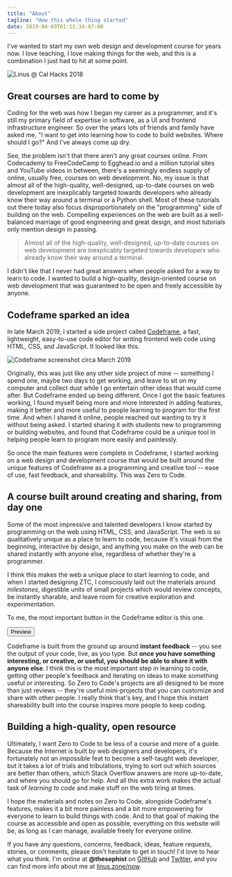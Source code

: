 ```yaml
---
title: "About"
tagline: "How this whole thing started"
date: 2019-04-03T01:11:34-07:00
---
```


I've wanted to start my own web design and development course for years now. I love teaching, I love making things for the web, and this is a combination I just had to hit at some point.

![Linus @ Cal Hacks 2018](/img/about-linus.jpg)

## Great courses are hard to come by

Coding for the web was how I began my career as a programmer, and it's still my primary field of expertise in software, as a UI and frontend infrastructure engineer. So over the years lots of friends and family have asked me, "I want to get into learning how to code to build websites. Where should I go?" And I've always come up dry.

See, the problem isn't that there aren't any great courses online. From Codecademy to FreeCodeCamp to Egghead.io and a million tutorial sites and YouTube videos in between, there's a seemingly endless supply of online, usually free, courses on web development. No, my issue is that almost all of the high-quality, well-designed, up-to-date courses on web development are inexplicably targeted towards developers who already know their way around a terminal or a Python shell. Most of these tutorials out there today also focus disproportionately on the "programming" side of building on the web. Compelling experiences on the web are built as a well-balanced marriage of good engineering and great design, and most tutorials only mention design in passing.

>Almost all of the high-quality, well-designed, up-to-date courses on web development are inexplicably targeted towards developers who already know their way around a terminal.

I didn't like that I never had great answers when people asked for a way to learn to code. I wanted to build a high-quality, design-oriented course on web development that was guaranteed to be open and freely accessible by anyone.

## Codeframe sparked an idea

In late March 2019, I started a side project called [Codeframe](https://codeframe.co), a fast, lightweight, easy-to-use code editor for writing frontend web code using HTML, CSS, and JavaScript. It looked like this.

![Codeframe screenshot circa March 2019](/img/codeframe-mar19.png)

Originally, this was just like any other side project of mine -- something I spend one, maybe two days to get working, and leave to sit on my computer and collect dust while I go entertain other ideas that would come after. But Codeframe ended up being different. Once I got the basic features working, I found myself being more and more interested in adding features, making it better and more useful to people learning to program for the first time. And when I shared it online, people reached out wanting to try it without being asked. I started sharing it with students new to programming or building websites, and found that Codeframe could be a unique tool in helping people learn to program more easily and painlessly.

So once the main features were complete in Codeframe, I started working on a web design and development course that would be built around the unique features of Codeframe as a programming and creative tool -- ease of use, fast feedback, and shareability. This was Zero to Code.

## A course built around creating and sharing, from day one

Some of the most impressive and talented developers I know started by programming on the web using HTML, CSS, and JavaScript. The web is so qualitatively unique as a place to learn to code, because it's visual from the beginning, interactive by design, and anything you make on the web can be shared instantly with anyone else, regardless of whether they're a programmer.

I think this makes the web a unique place to start learning to code, and when I started designing ZTC, I consciously laid out the materials around _milestones_, digestible units of small projects which would review concepts, be instantly sharable, and leave room for creative exploration and experimentation.

To me, the most important button in the Codeframe editor is this one.

<p>
    <button class="button">Preview</button>
</p>

Codeframe is built from the ground up around **instant feedback** -- you see the output of your code, live, as you type. But **once you have something interesting, or creative, or useful, you should be able to share it with anyone else**. I think this is the most important step in learning to code, getting other people's feedback and iterating on ideas to make something useful or interesting. So Zero to Code's projects are all designed to be more than just reviews -- they're useful mini-projects that you can customize and share with other people. I really think that's key, and I hope this instant shareability built into the course inspires more people to keep coding.

## Building a high-quality, open resource

Ultimately, I want Zero to Code to be less of a course and more of a guide. Because the Internet is built by web designers and developers, it's fortunately not an impossible feat to become a self-taught web developer, but it takes a lot of trials and tribulations, trying to sort out which sources are better than others, which Stack Overflow answers are more up-to-date, and where you should go for help. And all this extra work makes the actual task of _learning to code_ and make stuff on the web tiring at times.

I hope the materials and notes on Zero to Code, alongside Codeframe's features, makes it a bit more painless and a bit more empowering for everyone to learn to build things with code. And to that goal of making the course as accessible and open as possible, everything on this website will be, as long as I can manage, available freely for everyone online.

If you have any questions, concerns, feedback, ideas, feature requests, stories, or comments, please don't hesitate to get in touch! I'd love to hear what you think. I'm online at **@thesephist** on [GitHub](https://github.com/thesephist) and [Twitter](https://twitter.com/thesephist), and you can find more info about me at [linus.zone/now](https://linus.zone/now).

